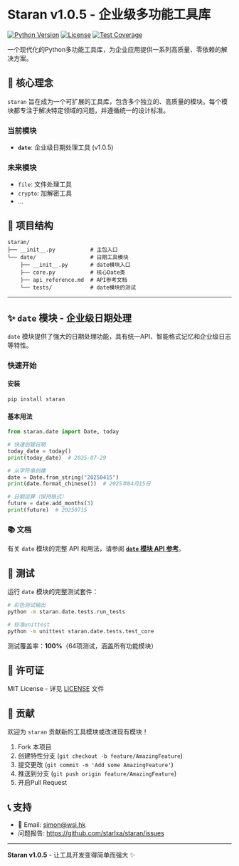 # Staran v1.0.5 - 企业级多功能工具库

[![Python Version](https://img.shields.io/badge/python-3.7%2B-blue.svg)](https://python.org)
[![License](https://img.shields.io/badge/license-MIT-green.svg)](LICENSE)
[![Test Coverage](https://img.shields.io/badge/coverage-100%25-brightgreen.svg)](#测试)

一个现代化的Python多功能工具库，为企业应用提供一系列高质量、零依赖的解决方案。

## 🚀 核心理念

`staran` 旨在成为一个可扩展的工具库，包含多个独立的、高质量的模块。每个模块都专注于解决特定领域的问题，并遵循统一的设计标准。

### 当前模块
- **`date`**: 企业级日期处理工具 (v1.0.5)

### 未来模块
- `file`: 文件处理工具
- `crypto`: 加解密工具
- ...

## 📁 项目结构

```
staran/
├── __init__.py           # 主包入口
└── date/                 # 日期工具模块
    ├── __init__.py       # date模块入口
    ├── core.py           # 核心Date类
    ├── api_reference.md  # API参考文档
    └── tests/            # date模块的测试
```

---

## ✨ `date` 模块 - 企业级日期处理

`date` 模块提供了强大的日期处理功能，具有统一API、智能格式记忆和企业级日志等特性。

### 快速开始

#### 安装

```bash
pip install staran
```

#### 基本用法

```python
from staran.date import Date, today

# 快速创建日期
today_date = today()
print(today_date)  # 2025-07-29

# 从字符串创建
date = Date.from_string("20250415")
print(date.format_chinese())  # 2025年04月15日

# 日期运算（保持格式）
future = date.add_months(3)
print(future)  # 20250715
```

### 📚 文档

有关 `date` 模块的完整 API 和用法，请参阅 **[`date` 模块 API 参考](https://github.com/StarLxa/staran/blob/master/staran/date/api_reference.md)**。

## 🧪 测试

运行 `date` 模块的完整测试套件：

```bash
# 彩色测试输出
python -m staran.date.tests.run_tests

# 标准unittest
python -m unittest staran.date.tests.test_core
```

测试覆盖率：**100%**（64项测试，涵盖所有功能模块）

## 📄 许可证

MIT License - 详见 [LICENSE](LICENSE) 文件

## 🤝 贡献

欢迎为 `staran` 贡献新的工具模块或改进现有模块！

1. Fork 本项目
2. 创建特性分支 (`git checkout -b feature/AmazingFeature`)
3. 提交更改 (`git commit -m 'Add some AmazingFeature'`)
4. 推送到分支 (`git push origin feature/AmazingFeature`)
5. 开启Pull Request

## 📞 支持

- 📧 Email: simon@wsi.hk
-  问题报告: https://github.com/starlxa/staran/issues

---

**Staran v1.0.5** - 让工具开发变得简单而强大 ✨

